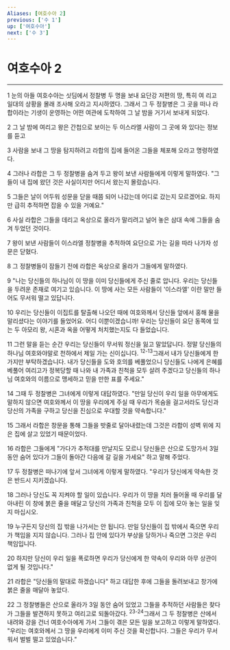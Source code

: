```yaml
---
Aliases: [여호수아 2]
previous: ['수 1']
up: ['여호수아']
next: ['수 3']
---
```

# 여호수아 2

***


1 눈의 아들 여호수아는 싯딤에서 정찰병 두 명을 보내 요단강 저편의 땅, 특히 여 리고 일대의 상황을 몰래 조사해 오라고 지시하였다. 그래서 그 두 정찰병은 그 곳을 떠나 라합이라는 기생이 운영하는 어떤 여관에 도착하여 그 날 밤을 거기서 보내게 되었다. 

2 그 날 밤에 여리고 왕은 간첩으로 보이는 두 이스라엘 사람이 그 곳에 와 있다는 정보를 듣고 

3 사람을 보내 그 땅을 탐지하려고 라합의 집에 들어온 그들을 체포해 오라고 명령하였다. 

4 그러나 라합은 그 두 정찰병을 숨겨 두고 왕이 보낸 사람들에게 이렇게 말하였다. "그들이 내 집에 왔던 것은 사실이지만 어디서 왔는지 몰랐습니다. 

5 그들은 날이 어두워 성문을 닫을 때쯤 되어 나갔는데 어디로 갔는지 모르겠어요. 하지만 급히 추적하면 잡을 수 있을 거예요." 

6 사실 라합은 그들을 데리고 옥상으로 올라가 말리려고 널어 놓은 삼대 속에 그들을 숨겨 두었던 것이다. 

7 왕이 보낸 사람들이 이스라엘 정찰병을 추적하여 요단으로 가는 길을 따라 나가자 성문은 닫혔다. 

8 그 정찰병들이 잠들기 전에 라합은 옥상으로 올라가 그들에게 말하였다. 

9 "나는 당신들의 하나님이 이 땅을 이미 당신들에게 주신 줄로 압니다. 우리는 당신들을 두려운 존재로 여기고 있습니다. 이 땅에 사는 모든 사람들이 '이스라엘' 이란 말만 들어도 무서워 떨고 있답니다. 

10 우리는 당신들이 이집트를 탈출해 나오던 때에 여호와께서 당신들 앞에서 홍해 물을 말리셨다는 이야기를 들었어요. 어디 이뿐이겠습니까! 우리는 당신들이 요단 동쪽에 있는 두 아모리 왕, 시혼과 옥을 어떻게 처치했는지도 다 들었습니다. 

11 그런 말을 듣는 순간 우리는 당신들이 무서워 정신을 잃고 말았답니다. 정말 당신들의 하나님 여호와야말로 천하에서 제일 가는 신이십니다. <sup class="versenum">12-13</sup>그래서 내가 당신들에게 한 가지만 부탁하겠습니다. 내가 당신들을 도와 호의를 베풀었으니 당신들도 나에게 은혜를 베풀어 여리고가 정복당할 때 나와 내 가족과 친척을 모두 살려 주겠다고 당신들의 하나님 여호와의 이름으로 맹세하고 믿을 만한 표를 주세요." 

14 그때 두 정찰병은 그녀에게 이렇게 대답하였다. "만일 당신이 우리 일을 아무에게도 말하지 않으면 여호와께서 이 땅을 우리에게 주실 때 우리가 목숨을 걸고서라도 당신과 당신의 가족을 구하고 당신을 진심으로 우대할 것을 약속합니다." 

15 그래서 라합은 창문을 통해 그들을 밧줄로 달아내렸는데 그것은 라합이 성벽 위에 지은 집에 살고 있었기 때문이었다. 

16 라합은 그들에게 "가다가 추적대를 만날지도 모르니 당신들은 산으로 도망가서 3일 동안 숨어 있다가 그들이 돌아간 다음에 갈 길을 가세요" 하고 말해 주었다. 

17 두 정찰병은 떠나기에 앞서 그녀에게 이렇게 말하였다. "우리가 당신에게 약속한 것은 반드시 지키겠습니다. 

18 그러나 당신도 꼭 지켜야 할 일이 있습니다. 우리가 이 땅을 치러 들어올 때 우리를 달아내린 이 창에 붉은 줄을 매달고 당신의 가족과 친척을 모두 이 집에 모아 놓는 일을 잊지 마십시오. 

19 누구든지 당신의 집 밖을 나가서는 안 됩니다. 만일 당신들이 집 밖에서 죽으면 우리가 책임을 지지 않습니다. 그러나 집 안에 있다가 부상을 당하거나 죽으면 그것은 우리 책임입니다. 

20 하지만 당신이 우리 일을 폭로하면 우리가 당신에게 한 약속이 우리와 아무 상관이 없게 될 것입니다." 

21 라합은 "당신들의 말대로 하겠습니다" 하고 대답한 후에 그들을 돌려보내고 창가에 붉은 줄을 매달아 놓았다. 

22 그 정찰병들은 산으로 올라가 3일 동안 숨어 있었고 그들을 추적하던 사람들은 찾다가 그들을 발견하지 못하고 여리고로 되돌아갔다. <sup class="versenum">23-24</sup>그래서 그 두 정찰병은 산에서 내려와 강을 건너 여호수아에게 가서 그들이 겪은 모든 일을 보고하고 이렇게 말하였다. "우리는 여호와께서 그 땅을 우리에게 이미 주신 것을 확신합니다. 그들은 우리가 무서워서 벌벌 떨고 있었습니다."
